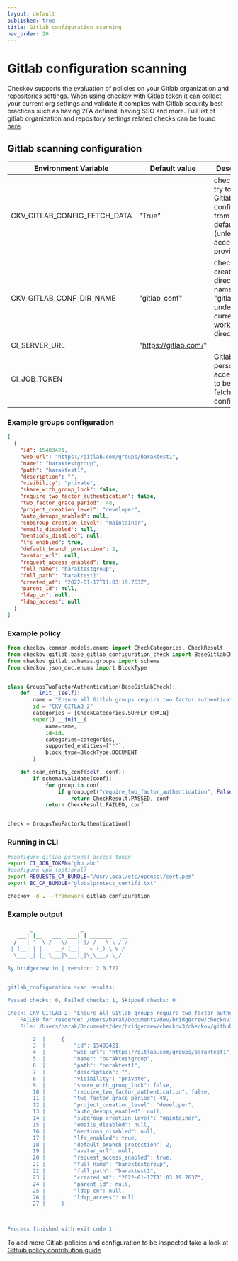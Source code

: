 ```yaml
---
layout: default
published: true
title: Gitlab configuration scanning
nav_order: 20
---
```


# Gitlab configuration scanning
Checkov supports the evaluation of policies on your Gitlab organization and repositories settings.
When using checkov with Gitlab token it can collect your current org settings and validate it complies with Gitlab security best practices such as having 2FA defined, having SSO and more.
Full list of gitlab organization and repository settings related checks can be found  [here](https://www.checkov.io/5.Policy%20Index/gitlab_configuration.html).

## Gitlab scanning configuration

| Environment Variable          | Default value     | Description    |
|-------------|----------|-------------------------------------------|
| CKV_GITLAB_CONFIG_FETCH_DATA| "True" | checkov will try to fetch Gitlab configuration from API by default (unless no access token provided)  |
| CKV_GITLAB_CONF_DIR_NAME   | "gitlab_conf" | checkov will create a new directory named "gitlab_conf" under current working directory                          |
| CI_SERVER_URL   | "https://gitlab.com/" |  |
| CI_JOB_TOKEN   |  | Gitlab personal access token to be used to fetch Gitlab configuration |

### Example groups configuration

```json
[
  {
    "id": 15483421,
    "web_url": "https://gitlab.com/groups/baraktest1",
    "name": "baraktestgroup",
    "path": "baraktest1",
    "description": "",
    "visibility": "private",
    "share_with_group_lock": false,
    "require_two_factor_authentication": false,
    "two_factor_grace_period": 48,
    "project_creation_level": "developer",
    "auto_devops_enabled": null,
    "subgroup_creation_level": "maintainer",
    "emails_disabled": null,
    "mentions_disabled": null,
    "lfs_enabled": true,
    "default_branch_protection": 2,
    "avatar_url": null,
    "request_access_enabled": true,
    "full_name": "baraktestgroup",
    "full_path": "baraktest1",
    "created_at": "2022-01-17T11:03:19.763Z",
    "parent_id": null,
    "ldap_cn": null,
    "ldap_access": null
  }
]
```

### Example policy

```python
from checkov.common.models.enums import CheckCategories, CheckResult
from checkov.gitlab.base_gitlab_configuration_check import BaseGitlabCheck
from checkov.gitlab.schemas.groups import schema
from checkov.json_doc.enums import BlockType


class GroupsTwoFactorAuthentication(BaseGitlabCheck):
    def __init__(self):
        name = "Ensure all Gitlab groups require two factor authentication"
        id = "CKV_GITLAB_2"
        categories = [CheckCategories.SUPPLY_CHAIN]
        super().__init__(
            name=name,
            id=id,
            categories=categories,
            supported_entities=["*"],
            block_type=BlockType.DOCUMENT
        )

    def scan_entity_conf(self, conf):
        if schema.validate(conf):
            for group in conf:
                if group.get("require_two_factor_authentication", False) is True:
                    return CheckResult.PASSED, conf
            return CheckResult.FAILED, conf


check = GroupsTwoFactorAuthentication()


```

### Running in CLI

```bash
#configure gitlab personal access token
export CI_JOB_TOKEN="ghp_abc"
#configure vpn (optional)
export REQUESTS_CA_BUNDLE="/usr/local/etc/openssl/cert.pem"
export BC_CA_BUNDLE="globalprotect_certifi.txt"

checkov -d . --framework gitlab_configuration
```

### Example output

```bash
       _               _              
   ___| |__   ___  ___| | _______   __
  / __| '_ \ / _ \/ __| |/ / _ \ \ / /
 | (__| | | |  __/ (__|   < (_) \ V / 
  \___|_| |_|\___|\___|_|\_\___/ \_/  
                                      
By bridgecrew.io | version: 2.0.722 


gitlab_configuration scan results:

Passed checks: 0, Failed checks: 1, Skipped checks: 0

Check: CKV_GITLAB_2: "Ensure all Gitlab groups require two factor authentication"
	FAILED for resource: /Users/barak/Documents/dev/bridgecrew/checkov3/checkov/github/gitlab_conf/groups.json
	File: /Users/barak/Documents/dev/bridgecrew/checkov3/checkov/github/gitlab_conf/groups.json:2-27

		2  |     {
		3  |         "id": 15483421,
		4  |         "web_url": "https://gitlab.com/groups/baraktest1",
		5  |         "name": "baraktestgroup",
		6  |         "path": "baraktest1",
		7  |         "description": "",
		8  |         "visibility": "private",
		9  |         "share_with_group_lock": false,
		10 |         "require_two_factor_authentication": false,
		11 |         "two_factor_grace_period": 48,
		12 |         "project_creation_level": "developer",
		13 |         "auto_devops_enabled": null,
		14 |         "subgroup_creation_level": "maintainer",
		15 |         "emails_disabled": null,
		16 |         "mentions_disabled": null,
		17 |         "lfs_enabled": true,
		18 |         "default_branch_protection": 2,
		19 |         "avatar_url": null,
		20 |         "request_access_enabled": true,
		21 |         "full_name": "baraktestgroup",
		22 |         "full_path": "baraktest1",
		23 |         "created_at": "2022-01-17T11:03:19.763Z",
		24 |         "parent_id": null,
		25 |         "ldap_cn": null,
		26 |         "ldap_access": null
		27 |     }



Process finished with exit code 1


```

To add more Gitlab policies and configuration to be inspected take a look at [Github policy contribution guide](/docs/6.Contribution/Contribute%20New%20Gitlab%20Policies.md)

